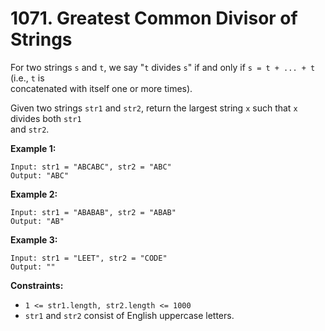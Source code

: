 # 1071. Greatest Common Divisor of Strings

For two strings `s` and `t`, we say "`t` divides `s`" if and only if `s = t + ... + t` (i.e., `t` is  
concatenated with itself one or more times).

Given two strings `str1` and `str2`, return the largest string `x` such that `x` divides both `str1`  
and `str2`.

**Example 1:**

    Input: str1 = "ABCABC", str2 = "ABC"
    Output: "ABC"

**Example 2:**

    Input: str1 = "ABABAB", str2 = "ABAB"
    Output: "AB"

**Example 3:**

    Input: str1 = "LEET", str2 = "CODE"
    Output: ""

**Constraints:**

- `1 <= str1.length, str2.length <= 1000`
- `str1` and `str2` consist of English uppercase letters.
